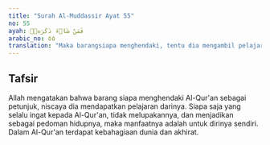 ```yaml
---
title: "Surah Al-Muddassir Ayat 55"
no: 55
ayah: فَمَنْ شَاۤءَ ذَكَرَهٗۗ
arabic_no: ٥٥
translation: "Maka barangsiapa menghendaki, tentu dia mengambil pelajaran darinya. "
---
```


## Tafsir

Allah mengatakan bahwa barang siapa menghendaki Al-Qur'an sebagai petunjuk, niscaya dia mendapatkan pelajaran darinya. Siapa saja yang selalu ingat kepada Al-Qur'an, tidak melupakannya, dan menjadikan sebagai pedoman hidupnya, maka manfaatnya adalah untuk dirinya sendiri. Dalam Al-Qur'an terdapat kebahagiaan dunia dan akhirat.